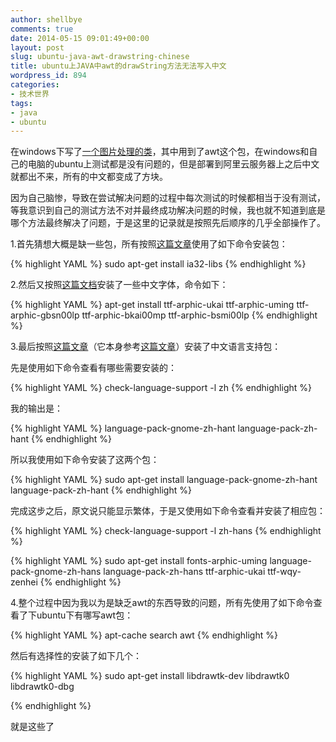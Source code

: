 ```yaml
---
author: shellbye
comments: true
date: 2014-05-15 09:01:49+00:00
layout: post
slug: ubuntu-java-awt-drawstring-chinese
title: ubuntu上JAVA中awt的drawString方法无法写入中文
wordpress_id: 894
categories:
- 技术世界
tags:
- java
- ubuntu
---
```


在windows下写了[一个图片处理的类](http://www.shellbye.com/blog/%E6%8A%80%E6%9C%AF%E4%B8%96%E7%95%8C/java-graphics-fillrect/)，其中用到了awt这个包，在windows和自己的电脑的ubuntu上测试都是没有问题的，但是部署到阿里云服务器上之后中文就都出不来，所有的中文都变成了方块。

因为自己脑惨，导致在尝试解决问题的过程中每次测试的时候都相当于没有测试，等我意识到自己的测试方法不对并最终成功解决问题的时候，我也就不知道到底是哪个方法最终解决了问题，于是这里的记录就是按照先后顺序的几乎全部操作了。

1.首先猜想大概是缺一些包，所有按照[这篇文章](http://publib.boulder.ibm.com/infocenter/javasdk/v5r0/index.jsp?topic=%2Fcom.ibm.java.doc.user.lnx.50%2Fuser%2Flimitations.html)使用了如下命令安装包：

{% highlight YAML %}
sudo apt-get install ia32-libs
{% endhighlight %}

2.然后又按照[这篇文档](http://wiki.debian.org.hk/w/Make_Debian_support_Chinese_(eng)#Installing_Free_Chinese_Fonts)安装了一些中文字体，命令如下：

{% highlight YAML %}
apt-get install ttf-arphic-ukai ttf-arphic-uming ttf-arphic-gbsn00lp ttf-arphic-bkai00mp ttf-arphic-bsmi00lp
{% endhighlight %}

3.最后按照[这篇文章](http://ccode.diandian.com/post/2012-07-04/40030629720)（它本身参考[这篇文章](http://askubuntu.com/questions/149876/how-can-i-install-one-language-by-command-line)）安装了中文语言支持包：

先是使用如下命令查看有哪些需要安装的：

{% highlight YAML %}
check-language-support -l zh
{% endhighlight %}

我的输出是：

{% highlight YAML %}
language-pack-gnome-zh-hant language-pack-zh-hant
{% endhighlight %}

所以我使用如下命令安装了这两个包：

{% highlight YAML %}
sudo apt-get install language-pack-gnome-zh-hant language-pack-zh-hant
{% endhighlight %}

完成这步之后，原文说只能显示繁体，于是又使用如下命令查看并安装了相应包：

{% highlight YAML %}
check-language-support -l zh-hans
{% endhighlight %}


{% highlight YAML %}
sudo apt-get install fonts-arphic-uming language-pack-gnome-zh-hans language-pack-zh-hans ttf-arphic-ukai ttf-wqy-zenhei
{% endhighlight %}

4.整个过程中因为我以为是缺乏awt的东西导致的问题，所有先使用了如下命令查看了下ubuntu下有哪写awt包：

{% highlight YAML %}
apt-cache search awt
{% endhighlight %}

然后有选择性的安装了如下几个：

{% highlight YAML %}
sudo apt-get install libdrawtk-dev libdrawtk0 libdrawtk0-dbg

{% endhighlight %}

就是这些了
